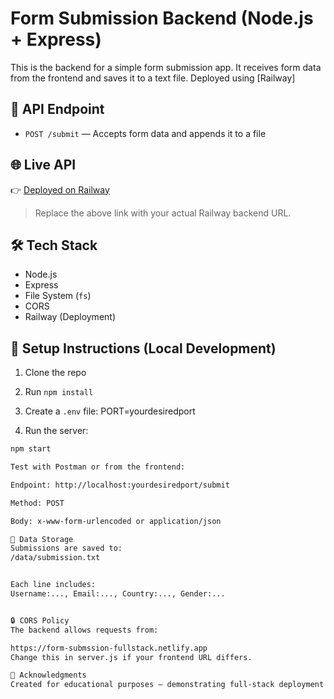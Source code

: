 

# Form Submission Backend (Node.js + Express)

This is the backend for a simple form submission app. It receives form data from the frontend and saves it to a text file. Deployed using [Railway]

## 🔌 API Endpoint

- `POST /submit` — Accepts form data and appends it to a file

## 🌐 Live API

👉 [Deployed on Railway](https://your-backend.up.railway.app/submit)

> Replace the above link with your actual Railway backend URL.

## 🛠️ Tech Stack

- Node.js
- Express
- File System (`fs`)
- CORS
- Railway (Deployment)


## 🔧 Setup Instructions (Local Development)

1. Clone the repo
2. Run `npm install`
3. Create a `.env` file:
PORT=yourdesiredport

4. Run the server:
```bash
npm start

Test with Postman or from the frontend:

Endpoint: http://localhost:yourdesiredport/submit

Method: POST

Body: x-www-form-urlencoded or application/json

📂 Data Storage
Submissions are saved to:
/data/submission.txt


Each line includes:
Username:..., Email:..., Country:..., Gender:...


🔒 CORS Policy
The backend allows requests from:

https://form-submssion-fullstack.netlify.app
Change this in server.js if your frontend URL differs.

🤝 Acknowledgments
Created for educational purposes — demonstrating full-stack deployment using Railway and Netlify.

